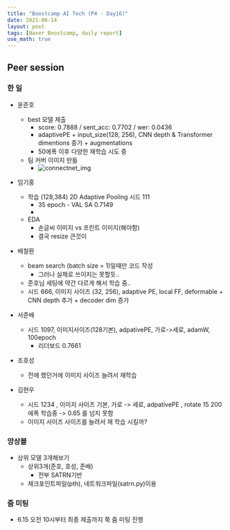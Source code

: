 ```yaml
---
title: "Boostcamp AI Tech (P4 - Day16)"
date: 2021-06-14
layout: post
tags: [Naver Boostcamp, daily report]
use_math: true
---
```


## Peer session

### 한 일

- 윤준호
    - best 모델 제출
        - score: 0.7888	/ sent_acc: 0.7702 / wer: 0.0436
        - adaptivePE + input_size(128, 256), CNN depth & Transformer dimentions 증가 + augmentations
        - 50에폭 이후 다양한 재학습 시도 중
    - 팀 커버 이미지 만듦
        - ![connectnet_img](https://i.imgur.com/84nyqUC.png)


- 임기홍
    - 학습 (128,384) 2D Adaptive Pooling 시드 111
        - 35 epoch - VAL SA 0.7149
        - 
    - EDA 
        - 손글씨 이미지 vs 프린트 이미지(해야함)
        - 결국 resize 큰것이  


- 배철환
    - beam search (batch size = 1)일때만 코드 작성
        - 그러나 실제로 쓰이지는 못할듯..
    - 준호님 세팅에 약간 다르게 해서 학습 중..
    - 시드 666, 이미지 사이즈 (32, 256), adaptive PE, local FF, deformable + CNN depth 추가 + decoder dim 증가


- 서준배
    - 시드 1097, 이미지사이즈(128기본), adpativePE, 가로->세로, adamW, 100epoch
        - 리더보드 0.7661

- 조호성
    - 전에 했던거에 이미지 사이즈 늘려서 재학습

- 김현우
    - 시드 1234 , 이미지 사이즈 기본, 가로 -> 세로, adpativePE , rotate 15 200 에폭 학습중 -> 0.65 를 넘지 못함
    - 이미지 사이즈 사이즈를 늘려서 재 학습 시킬까?
    

### 앙상블
- 상위 모델 3개해보기
    - 상위3개(준호, 호성, 준배)
        - 전부 SATRN기반
    - 체크포인트파일(pth), 네트워크파일(satrn.py)이용

### 줌 미팅
- 6.15 오전 10시부터 최종 제출까지 쭉 줌 미팅 진행






